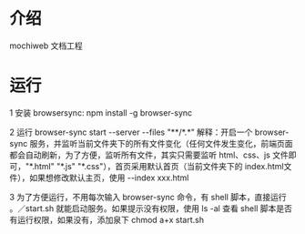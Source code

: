 # 介绍
mochiweb 文档工程

# 运行
1 安装 browsersync: npm install -g browser-sync

2 运行 browser-sync start --server --files "\*\*/\*.\*"
解释：开启一个 browser-sync 服务，并监听当前文件夹下的所有文件变化（任何文件发生变化，前端页面都会自动刷新，为了方便，监听所有文件，其实只需要监听 html、css、js 文件即可，"\*.html" "\*.js" "\*.css"），首页采用默认首页（当前文件夹下的 index.html文件），如果想修改默认主页，使用 --index xxx.html

3 为了方便运行，不用每次输入 browser-sync 命令，有 shell 脚本，直接运行 。／start.sh 就能启动服务。如果提示没有权限，使用 ls -al 查看 shell 脚本是否有运行权限，如果没有，添加泉下 chmod a+x start.sh
